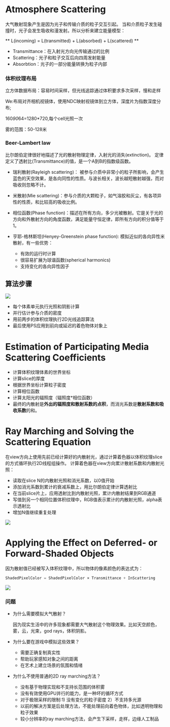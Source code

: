 
# Atmosphere Scattering

大气散射现象产生是因为光子和传输介质的粒子交互引起。 当和介质粒子发生碰撞时，光子会发生吸收和漫发射。所以分析来建立能量模型：

** L(incoming) = L(transmitted) + L(absorbed) + L(scattered) **

* Transmittance：在入射光方向光传输通过的比例
* Scattering：光子和粒子交互后向四周发射能量
* Absorbtion：光子的一部分能量转换为粒子内部

### 体积纹理布局

立方体数据布局：容易时间采样，但光线追踪通过体积要求多次采样，慢和走样

We:布局对齐相机视镜体，使用NDC映射视镜体到立方体，深度片为指数深度分布;

160*90*64=1280*720,每个cell光照一次

雾的范围：50-128米

### Beer-Lambert law

比尔朗伯定律很好地描述了光的散射物理定律，入射光的消失(extinction)。 定律定义了透射比(Transmittance)的值，是一个A到B的指数级函数。

* 瑞利散射(Rayleigh scattering)： 被参与介质中非常小的粒子所影响，会产生蓝色的天空效果，是各向同性的性质。与波长相关，波长越短散射越强，而对吸收则忽略不计。

* 米散射(Mie scattering)：参与介质的大颗粒子，如气溶胶和灰尘，有各项异性的性质，和比较高的吸收比例。

* 相位函数(Phase function)：描述在所有方向，多少光被散射。它是关于光的方向和外散射方向的角度函数，满足能量守恒定律，即所有方向的积分值等于1。

* 亨耶-格林斯坦(Henyey-Greenstein phase function): 模拟近似的各向异性米散射，有一些优势：
	* 有效的运行时计算
	* 很容易扩展为球谐函数(spherical harmonics)
	* 支持变化的各向异性因子

## 算法步骤

![][1]

* 每个体素单元执行光照和阴影计算
* 并行估计参与介质的密度
* 用前两步的体积纹理执行2D光线追踪算法
* 最后使用PS应用到前向或延迟的着色物体对象上

# Estimation of Participating Media Scattering Coefficients

* 计算体积纹理体素的世界坐标
* 计算slice的厚度
* 根据世界坐标计算粒子密度
* 计算相位函数
* 计算太阳光的辐照度（辐照度*相位函数）
* 最终的内散射是**外出的辐照度和散射系数的点积**，而消光系数是**散射系数和吸收系数**的和。

# Ray Marching and Solving the Scattering Equation

在view方向上使用先前已经计算好的内散射光，通过计算着色器以体积纹理slice的方式循环执行2D线程组操作。 计算着色器在view方向累计散射系数和内散射光照：

* 读取在slice N的内散射光照和消光系数，以0值开始
* 添加消光系数到累计的衰减系数上，用比尔朗伯定律计算透射比
* 在当前slice片上，应用透射比到内散射光照，累计内散射结果到RGB通道
* 写值到另一个相同位置体积纹理中，RGB值表示累计的内散射光照，alpha表示透射比
* 增加N值继续重复处理

![][2]

# Applying the Effect on Deferred- or Forward-Shaded Objects

因为散射值已经被写入体积纹理中，所以物体的像素颜色的表达式为：

```c++
ShadedPixelColor = ShadedPixelColor × Transmittance + InScattering
```
![][3]


### 问题

* 为什么需要模拟大气散射？

	因为现实生活中的许多现象都需要大气散射这个物理效果。比如天空颜色，雾，云，光束，god rays，体积阴影。

* 为什么要在游戏中模拟这些效果？

	* 需要正确复制真实性
	* 帮助玩家感知对象之间的距离
	* 在艺术上建立场景的氛围和情绪

* 为什么不使用普通的2D ray marching方法？
	
	* 没有基于物理实现和不支持长范围的体积雾 
	* 没有有效使用GPU并行的能力，是一种坏的循环方式
	* 对于极限采样的限制:1) 没有变化的粒子密度 2）不支持多光源
	* 以前的解决方案是后处理方法，不能处理前向着色物体，比如透明物理和粒子效果
	* 较小分辨率的ray marching方法，会产生下采样，走样，边缘人工制品




[1]: fog_1.png
[2]: fog_2.png
[3]: fog_3.png